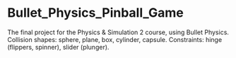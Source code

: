 # Bullet_Physics_Pinball_Game
The final project for the Physics &amp; Simulation 2 course, using Bullet Physics. Collision shapes: sphere, plane, box, cylinder, capsule. Constraints: hinge (flippers, spinner), slider (plunger).

